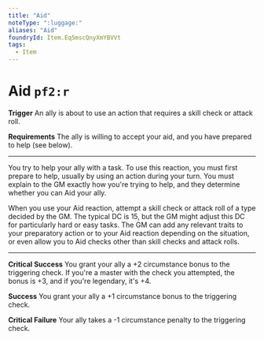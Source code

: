 ```yaml
---
title: "Aid"
noteType: ":luggage:"
aliases: "Aid"
foundryId: Item.Eq5mscQnyXmYBVVt
tags:
  - Item
---
```


# Aid `pf2:r`

**Trigger** An ally is about to use an action that requires a skill check or attack roll.

**Requirements** The ally is willing to accept your aid, and you have prepared to help (see below).

* * *

You try to help your ally with a task. To use this reaction, you must first prepare to help, usually by using an action during your turn. You must explain to the GM exactly how you're trying to help, and they determine whether you can Aid your ally.

When you use your Aid reaction, attempt a skill check or attack roll of a type decided by the GM. The typical DC is 15, but the GM might adjust this DC for particularly hard or easy tasks. The GM can add any relevant traits to your preparatory action or to your Aid reaction depending on the situation, or even allow you to Aid checks other than skill checks and attack rolls.

* * *

**Critical Success** You grant your ally a +2 circumstance bonus to the triggering check. If you're a master with the check you attempted, the bonus is +3, and if you're legendary, it's +4.

**Success** You grant your ally a +1 circumstance bonus to the triggering check.

**Critical Failure** Your ally takes a -1 circumstance penalty to the triggering check.


